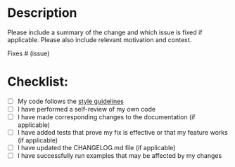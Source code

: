 # Description

Please include a summary of the change and which issue is fixed if applicable. Please also include relevant motivation and context.

Fixes # (issue)

# Checklist:

- [ ] My code follows the [style guidelines](https://watts.readthedocs.io/en/latest/dev/styleguide.html)
- [ ] I have performed a self-review of my own code
- [ ] I have made corresponding changes to the documentation (if applicable)
- [ ] I have added tests that prove my fix is effective or that my feature works (if applicable)
- [ ] I have updated the CHANGELOG.md file (if applicable)
- [ ] I have successfully run examples that may be affected by my changes
